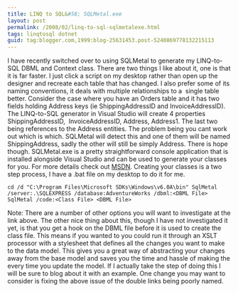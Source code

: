 ```yaml
---
title: LINQ to SQL&#58; SQLMetal.exe
layout: post
permalink: /2008/02/linq-to-sql-sqlmetalexe.html
tags: linqtosql dotnet
guid: tag:blogger.com,1999:blog-25631453.post-5240869778132215113
---
```


I have recently switched over to using SQLMetal to generate my LINQ-to-SQL DBML and Context class. There are two things I like about it, one is that it is far faster. I just click a script on my desktop rather than open up the designer and recreate each table that has changed. I also prefer some of its naming conventions, it deals with multiple relationships to a  single table better.
Consider the case where you have an Orders table and it has two fields holding Address keys (ie ShippingAddressID and InvoiceAddressID). The LINQ-to-SQL generator in Visual Studio will create 4 properties ShippingAddressID,  InvoiceAddressID, Address, Address1. The last two being references to the Address entities. The problem being you cant work out which is which.   SQLMetal will detect this and one of them will be named ShippingAddress, sadly the other will still be simply Address. There is hope though.
SQLMetal.exe is a pretty straightforward console application that is installed alongside Visual Studio and can be used to generate your classes for you. For more details check out [MSDN](http://msdn2.microsoft.com/en-us/library/bb386987.aspx).    Creating your classes is a two step process, I have a .bat file on my desktop to do it for me.

`cd /d "C:\Program Files\Microsoft SDKs\Windows\v6.0A\bin"
SqlMetal /server:.\SQLEXPRESS /database:AdventureWorks /dbml:<DBML File>
SqlMetal /code:<Class File> <DBML File>`


Note: There are a number of other options you will want to investigate at the link above.
The other nice thing about this, though I have not investigated it yet, is that you get a hook on the DBML file before it is used to create the class file. This means if you wanted to you could run it through an XSLT processor with a stylesheet that defines all the changes you want to make to the data model. This gives you a great way of abstracting your changes away from the base model and saves you the time and hassle of making the every time you update the model. If I actually take the step of doing this I will be sure to blog about it with an example. One change you may want to consider is fixing the above issue of the double links being poorly named.

